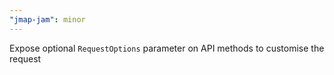 ```yaml
---
"jmap-jam": minor
---
```


Expose optional `RequestOptions` parameter on API methods to customise the request
